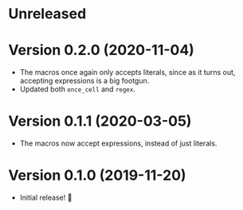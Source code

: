 # Unreleased

# Version 0.2.0 (2020-11-04)

- The macros once again only accepts literals, since as it turns out, accepting expressions is a big footgun.
- Updated both `once_cell` and `regex`.

# Version 0.1.1 (2020-03-05)

- The macros now accept expressions, instead of just literals.

# Version 0.1.0 (2019-11-20)

- Initial release! 🎉
